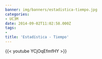 ```yaml
---
banner: img/banners/estadistica-tiempo.jpg
categories:
- UC3M
date: 2014-09-02T11:02:58.000Z
tags:
- 
title: 'Estadística - Tiempo'
---
```




{{< youtube YCjOqEfmfHY >}}
